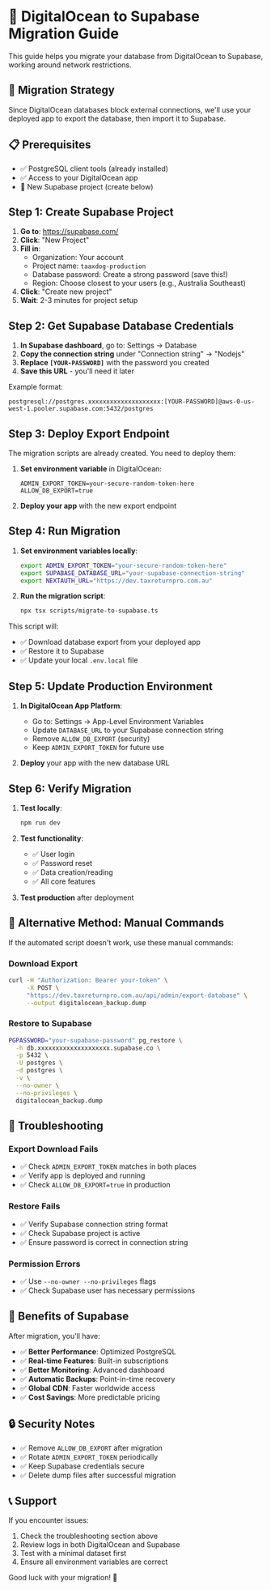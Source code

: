 # 🚀 DigitalOcean to Supabase Migration Guide

This guide helps you migrate your database from DigitalOcean to Supabase, working around network restrictions.

## 🎯 Migration Strategy

Since DigitalOcean databases block external connections, we'll use your deployed app to export the database, then import it to Supabase.

## 📋 Prerequisites

- ✅ PostgreSQL client tools (already installed)
- ✅ Access to your DigitalOcean app
- 🔲 New Supabase project (create below)

## Step 1: Create Supabase Project

1. **Go to**: https://supabase.com/
2. **Click**: "New Project"
3. **Fill in**:
   - Organization: Your account
   - Project name: `taaxdog-production`
   - Database password: Create a strong password (save this!)
   - Region: Choose closest to your users (e.g., Australia Southeast)
4. **Click**: "Create new project"
5. **Wait**: 2-3 minutes for project setup

## Step 2: Get Supabase Database Credentials

1. **In Supabase dashboard**, go to: Settings → Database
2. **Copy the connection string** under "Connection string" → "Nodejs"
3. **Replace `[YOUR-PASSWORD]`** with the password you created
4. **Save this URL** - you'll need it later

Example format:
```
postgresql://postgres.xxxxxxxxxxxxxxxxxxxx:[YOUR-PASSWORD]@aws-0-us-west-1.pooler.supabase.com:5432/postgres
```

## Step 3: Deploy Export Endpoint

The migration scripts are already created. You need to deploy them:

1. **Set environment variable** in DigitalOcean:
   ```
   ADMIN_EXPORT_TOKEN=your-secure-random-token-here
   ALLOW_DB_EXPORT=true
   ```

2. **Deploy your app** with the new export endpoint

## Step 4: Run Migration

1. **Set environment variables locally**:
   ```bash
   export ADMIN_EXPORT_TOKEN="your-secure-random-token-here"
   export SUPABASE_DATABASE_URL="your-supabase-connection-string"
   export NEXTAUTH_URL="https://dev.taxreturnpro.com.au"
   ```

2. **Run the migration script**:
   ```bash
   npx tsx scripts/migrate-to-supabase.ts
   ```

This script will:
- ✅ Download database export from your deployed app
- ✅ Restore it to Supabase
- ✅ Update your local `.env.local` file

## Step 5: Update Production Environment

1. **In DigitalOcean App Platform**:
   - Go to: Settings → App-Level Environment Variables
   - Update `DATABASE_URL` to your Supabase connection string
   - Remove `ALLOW_DB_EXPORT` (security)
   - Keep `ADMIN_EXPORT_TOKEN` for future use

2. **Deploy** your app with the new database URL

## Step 6: Verify Migration

1. **Test locally**:
   ```bash
   npm run dev
   ```

2. **Test functionality**:
   - ✅ User login
   - ✅ Password reset
   - ✅ Data creation/reading
   - ✅ All core features

3. **Test production** after deployment

## 🔧 Alternative Method: Manual Commands

If the automated script doesn't work, use these manual commands:

### Download Export
```bash
curl -H "Authorization: Bearer your-token" \
     -X POST \
     "https://dev.taxreturnpro.com.au/api/admin/export-database" \
     --output digitalocean_backup.dump
```

### Restore to Supabase
```bash
PGPASSWORD="your-supabase-password" pg_restore \
  -h db.xxxxxxxxxxxxxxxxxxxx.supabase.co \
  -p 5432 \
  -U postgres \
  -d postgres \
  -v \
  --no-owner \
  --no-privileges \
  digitalocean_backup.dump
```

## 🚨 Troubleshooting

### Export Download Fails
- ✅ Check `ADMIN_EXPORT_TOKEN` matches in both places
- ✅ Verify app is deployed and running
- ✅ Check `ALLOW_DB_EXPORT=true` in production

### Restore Fails
- ✅ Verify Supabase connection string format
- ✅ Check Supabase project is active
- ✅ Ensure password is correct in connection string

### Permission Errors
- ✅ Use `--no-owner --no-privileges` flags
- ✅ Check Supabase user has necessary permissions

## 🎉 Benefits of Supabase

After migration, you'll have:
- ✅ **Better Performance**: Optimized PostgreSQL
- ✅ **Real-time Features**: Built-in subscriptions
- ✅ **Better Monitoring**: Advanced dashboard
- ✅ **Automatic Backups**: Point-in-time recovery
- ✅ **Global CDN**: Faster worldwide access
- ✅ **Cost Savings**: More predictable pricing

## 🔒 Security Notes

- ✅ Remove `ALLOW_DB_EXPORT` after migration
- ✅ Rotate `ADMIN_EXPORT_TOKEN` periodically
- ✅ Keep Supabase credentials secure
- ✅ Delete dump files after successful migration

## 📞 Support

If you encounter issues:
1. Check the troubleshooting section above
2. Review logs in both DigitalOcean and Supabase
3. Test with a minimal dataset first
4. Ensure all environment variables are correct

Good luck with your migration! 🚀